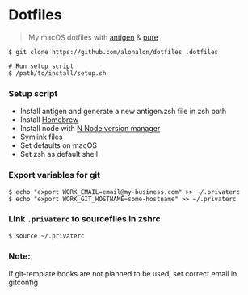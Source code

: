 # Dotfiles
> My macOS dotfiles with [antigen](https://github.com/zsh-users/antigen) & [pure](https://github.com/sindresorhus/pure)

```
$ git clone https://github.com/alonalon/dotfiles .dotfiles
```

```
# Run setup script
$ /path/to/install/setup.sh
```

### Setup script
- Install antigen and generate a new antigen.zsh file in zsh path
- Install [Homebrew](https://github.com/Homebrew/brew)
- Install node with [N Node version manager](https://github.com/tj/n)
- Symlink files
- Set defaults on macOS
- Set zsh as default shell


### Export variables for git
```
$ echo "export WORK_EMAIL=email@my-business.com" >> ~/.privaterc
$ echo "export WORK_GIT_HOSTNAME=some-hostname" >> ~/.privaterc
```

### Link `.privaterc` to sourcefiles in zshrc

```
$ source ~/.privaterc
```

### Note:
If git-template hooks are not planned to be used, set correct email in gitconfig
